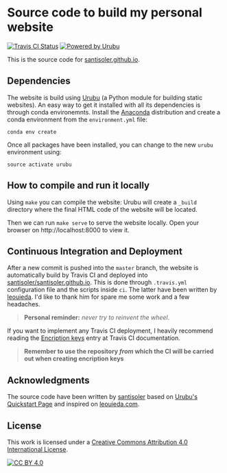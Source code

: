 # Source code to build my personal website

[![Travis CI Status](https://img.shields.io/travis/santisoler/website/master.svg?style=for-the-badge)](https://travis-ci.org/santisoler/website)
[![Powered by Urubu](https://img.shields.io/badge/powered_by-urubu-blue.svg?style=for-the-badge)](http://urubu.jandecaluwe.com/)

This is the source code for
[santisoler.github.io](https://santisoler.github.io).


## Dependencies

The website is build using [Urubu](http://urubu.jandecaluwe.com/) (a Python module for
building static websites).
An easy way to get it installed with all its dependencies is through conda environemnts.
Install the [Anaconda](https://www.anaconda.com/) distribution and create a conda
environment from the `environment.yml` file:

```
conda env create
```

Once all packages have been installed, you can change to the new `urubu` environment
using:

```
source activate urubu
```


## How to compile and run it locally

Using `make` you can compile the website: Urubu will create a `_build` directory where
the final HTML code of the website will be located.

Then we can run `make serve` to serve the website locally. Open your browser on
http://localhost:8000 to view it.


## Continuous Integration and Deployment

After a new commit is pushed into the `master` branch, the website is automatically
build by Travis CI and deployed into
[santisoler/santisoler.github.io](https://www.github.com/santisoler/santisoler.github.io).
This is done through `.travis.yml` configuration file and the scripts inside `ci`. The
latter have been written by [leouieda](https://www.leouieda.com).
I'd like to thank him for spare me some work and a few headaches.

> **Personal reminder:** *never try to reinvent the wheel*.

If you want to implement any Travis CI deployment, I heavily recommend reading the
[Encription keys](https://docs.travis-ci.com/user/encryption-keys/) entry at Travis CI
documentation.

> **Remember to use the repository *from* which the CI will be carried out when
creating encription keys**


## Acknowledgments

The source code have been written by [santisoler](https://santisoler.github.io) based on
[Urubu's Quickstart Page](https://github.com/jandecaluwe/urubu-quickstart/) and inspired
on [leouieda.com](https://www.leouieda.com).


## License

This work is licensed under a [Creative Commons Attribution 4.0 International
License][cc-by].

[![CC BY 4.0][cc-by-image]][cc-by]

[cc-by]: http://creativecommons.org/licenses/by/4.0/
[cc-by-image]: https://i.creativecommons.org/l/by/4.0/88x31.png
